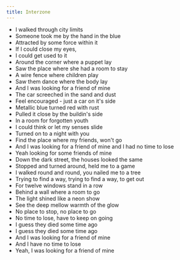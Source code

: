 ```yaml
---
title: Interzone
---
```

- I walked through city limits
- Someone took me by the hand in the blue
- Attracted by some force within it
- If I could close my eyes,
- I could get used to it
- Around the corner where a puppet lay
- Saw the place where she had a room to stay
- A wire fence
where children play
- Saw them dance where the body lay
- And I was looking for a friend of mine
- The car screeched in the sand
and dust
- Feel encouraged -
just a car on it's side
- Metallic blue turned red with rust
- Pulled it close by the buildin's side
- In a room for forgotten youth
- I could think
or let my senses slide
- Turned on to a night with you
- Find the place where my friends, won't go
- And I was looking for a friend of mine
and I had no time to lose
- Yeah looking for some friends of mine
- Down the dark street,
the houses looked the same
- Stopped and turned around,
held me to a game
- I walked round and round,
you nailed me to a tree
- Trying to find a way,
trying to find a way, to get out
- For twelve windows stand in a row
- Behind a wall
where a room to go
- The light shined like a neon show
- See the deep mellow warmth
of the glow
- No place to stop,
no place to go
- No time to lose,
have to keep on going
- I guess they died some time ago
- I guess they died some time ago
- And I was looking for a friend of mine
- And I have no time to lose
- Yeah, I was looking for a friend of mine



